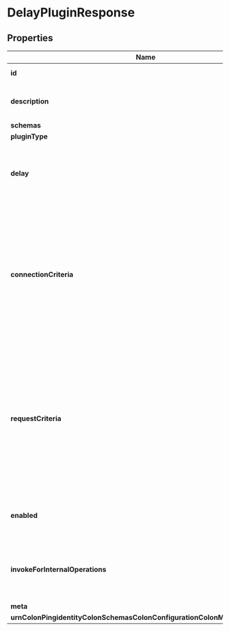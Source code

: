 

# DelayPluginResponse


## Properties

| Name | Type | Description | Notes |
|------------ | ------------- | ------------- | -------------|
|**id** | **String** | Name of the Plugin |  |
|**description** | **String** | A description for this Plugin |  [optional] |
|**schemas** | **List&lt;EnumdelayPluginSchemaUrn&gt;** |  |  |
|**pluginType** | **List&lt;EnumpluginPluginTypeProp&gt;** |  |  |
|**delay** | **String** | The delay to inject for operations matching the associated criteria. |  |
|**connectionCriteria** | **String** | Specifies a set of connection criteria used to indicate that only operations from clients matching this criteria should be subject to the configured delay. |  [optional] |
|**requestCriteria** | **String** | Specifies a set of request criteria used to indicate that only operations for requests matching this criteria should be subject to the configured delay. |  [optional] |
|**enabled** | **Boolean** | Indicates whether the plug-in is enabled for use. |  |
|**invokeForInternalOperations** | **Boolean** | Indicates whether the plug-in should be invoked for internal operations. |  [optional] |
|**meta** | [**MetaMeta**](MetaMeta.md) |  |  [optional] |
|**urnColonPingidentityColonSchemasColonConfigurationColonMessagesColon20** | [**MetaUrnPingidentitySchemasConfigurationMessages20**](MetaUrnPingidentitySchemasConfigurationMessages20.md) |  |  [optional] |



